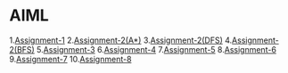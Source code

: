 # AIML
1.[Assignment-1](https://github.com/GollaChitraleka/AIML/blob/main/Assignment1.ipynb)
2.[Assignment-2(A*)](https://github.com/GollaChitraleka/AIML/blob/main/Assignment_2(A_).ipynb)
3.[Assignment-2(DFS)](https://github.com/GollaChitraleka/AIML/blob/main/Assignment_2(DFS).ipynb)
4.[Assignment-2(BFS)](https://github.com/GollaChitraleka/AIML/blob/main/Assignment_2(BFS).ipynb)
5.[Assignment-3](https://github.com/GollaChitraleka/AIML/blob/main/Assignment_3.ipynb)
6.[Assignment-4](https://github.com/GollaChitraleka/AIML/blob/main/Assignment_4.ipynb)
7.[Assignment-5](https://github.com/GollaChitraleka/AIML/blob/main/Assignment_5.ipynb)
8.[Assignment-6](https://github.com/GollaChitraleka/AIML/blob/main/Assignment6.ipynb)
9.[Assignment-7](https://github.com/GollaChitraleka/AIML/blob/main/Assignment_7.ipynb)
10.[Assignment-8](https://github.com/GollaChitraleka/AIML/blob/main/Assignment_8.ipynb)
